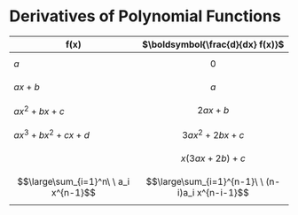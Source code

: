 # Derivatives of Polynomial Functions

| $\boldsymbol{f(x)}$ | $\boldsymbol{\frac{d}{dx} f(x)}$ |
|--|--|
| $a$ | $$0$$ |
| $ax+b$ | $$a$$ |
| $ax^2+bx+c$ | $$2ax+b$$ |
| $ax^3+bx^2+cx+d$ | $$3ax^2+2bx+c$$ |
| | $$x(3ax+2b)+c$$ |
| $$\large\sum_{i=1}^n\ \ a_i x^{n-1}$$ | $$\large\sum_{i=1}^{n-1}\ \ (n-i)a_i x^{n-i-1}$$ |
